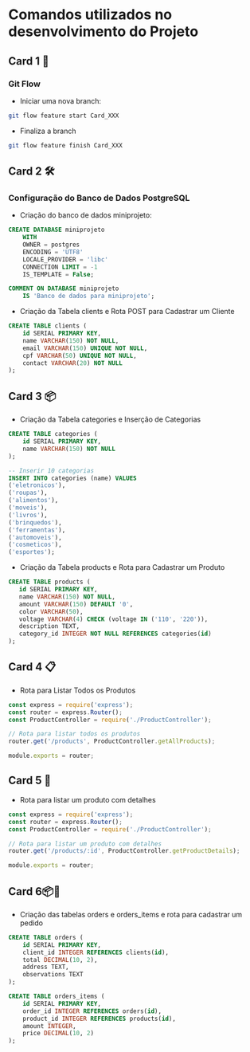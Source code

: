 # Comandos utilizados no desenvolvimento do Projeto

## Card 1 📝

### Git Flow

 - Iniciar uma nova branch:
```bash
git flow feature start Card_XXX
```
 - Finaliza a branch
```bash
git flow feature finish Card_XXX
```
## Card 2 🛠️
### Configuração do Banco de Dados PostgreSQL

- Criação do banco de dados miniprojeto:

```SQL
CREATE DATABASE miniprojeto
    WITH
    OWNER = postgres
    ENCODING = 'UTF8'
    LOCALE_PROVIDER = 'libc'
    CONNECTION LIMIT = -1
    IS_TEMPLATE = False;

COMMENT ON DATABASE miniprojeto
    IS 'Banco de dados para miniprojeto';
```
- Criação da Tabela clients e Rota POST para Cadastrar um Cliente

```SQL
CREATE TABLE clients (
    id SERIAL PRIMARY KEY,
    name VARCHAR(150) NOT NULL,
    email VARCHAR(150) UNIQUE NOT NULL,
    cpf VARCHAR(50) UNIQUE NOT NULL,
    contact VARCHAR(20) NOT NULL
);
```

## Card 3 📦
- Criação da Tabela categories e Inserção de Categorias
```SQL
CREATE TABLE categories (
    id SERIAL PRIMARY KEY,
    name VARCHAR(150) NOT NULL
);

-- Inserir 10 categorias
INSERT INTO categories (name) VALUES
('eletronicos'),
('roupas'),
('alimentos'),
('moveis'),
('livros'),
('brinquedos'),
('ferramentas'),
('automoveis'),
('cosmeticos'),
('esportes');
```
 - Criação da Tabela products e Rota para Cadastrar um Produto
 ```SQL
 CREATE TABLE products (
    id SERIAL PRIMARY KEY,
    name VARCHAR(150) NOT NULL,
    amount VARCHAR(150) DEFAULT '0',
    color VARCHAR(50),
    voltage VARCHAR(4) CHECK (voltage IN ('110', '220')),
    description TEXT,
    category_id INTEGER NOT NULL REFERENCES categories(id)
);
```
## Card 4 📋
- Rota para Listar Todos os Produtos
```js
const express = require('express');
const router = express.Router();
const ProductController = require('./ProductController');

// Rota para listar todos os produtos
router.get('/products', ProductController.getAllProducts);

module.exports = router;
```

## Card 5 📄
- Rota para listar um produto com detalhes
```js
const express = require('express');
const router = express.Router();
const ProductController = require('./ProductController');

// Rota para listar um produto com detalhes
router.get('/products/:id', ProductController.getProductDetails);

module.exports = router;
```

## Card 6📦🛒

 - Criação das tabelas orders e orders_items e rota para cadastrar um pedido

```SQL
CREATE TABLE orders (
    id SERIAL PRIMARY KEY,
    client_id INTEGER REFERENCES clients(id),
    total DECIMAL(10, 2),
    address TEXT,
    observations TEXT
);

CREATE TABLE orders_items (
    id SERIAL PRIMARY KEY,
    order_id INTEGER REFERENCES orders(id),
    product_id INTEGER REFERENCES products(id),
    amount INTEGER,
    price DECIMAL(10, 2)
);
```
